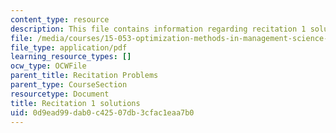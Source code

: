 ```yaml
---
content_type: resource
description: This file contains information regarding recitation 1 solutions.
file: /media/courses/15-053-optimization-methods-in-management-science-spring-2013/0d9ead99dab0c42507db3cfac1eaa7b0_MIT15_053S13_rec01sol.pdf
file_type: application/pdf
learning_resource_types: []
ocw_type: OCWFile
parent_title: Recitation Problems
parent_type: CourseSection
resourcetype: Document
title: Recitation 1 solutions
uid: 0d9ead99-dab0-c425-07db-3cfac1eaa7b0
---
```

